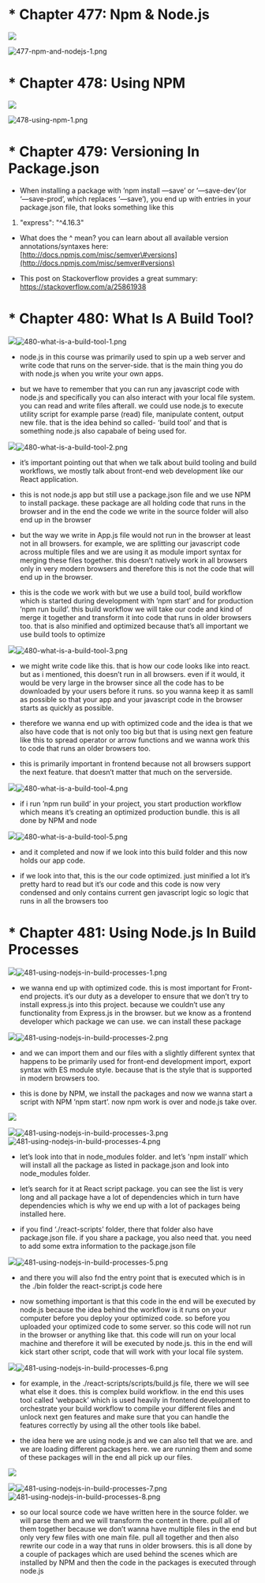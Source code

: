 \* Chapter 477: Npm & Node.js
=============================

![](images/477-npm-and-nodejs-1.png)

![477-npm-and-nodejs-1.png](resources/F1AD756944CFFBA04563081455B3A455.png)

\* Chapter 478: Using NPM
=========================

![](images/478-using-npm-1.png)

![478-using-npm-1.png](resources/ABDCA52DD6CC5A1FCA3D59EA1618E927.png)

\* Chapter 479: Versioning In Package.json
==========================================

- When installing a package with ’npm install —save’ or ‘—save-dev’(or ‘—save-prod’, which replaces ‘—save’), you end up with entries in your package.json file, that looks something like this

1. "express": "^4.16.3"

- What does the ^ mean? you can learn about all available version annotations/syntaxes here: [http://docs.npmjs.com/misc/semver\#versions](http://docs.npmjs.com/misc/semver#versions)

- This post on Stackoverflow provides a great summary: <https://stackoverflow.com/a/25861938>

\* Chapter 480: What Is A Build Tool?
=====================================

![](images/480-what-is-a-build-tool-1.png)![480-what-is-a-build-tool-1.png](resources/DAB8C306A420AB8979FF214CFD0FB795.png)

- node.js in this course was primarily used to spin up a web server and write code that runs on the server-side. that is the main thing you do with node.js when you write your own apps. 

- but we have to remember that you can run any javascript code with node.js and specifically you can also interact with your local file system. you can read and write files afterall. we could use node.js to execute utility script for example parse (read) file, manipulate content, output new file. that is the idea behind so called- ‘build tool’ and that is something node.js also capabale of being used for.

![](images/480-what-is-a-build-tool-2.png)![480-what-is-a-build-tool-2.png](resources/E8E3996AF12584CF7D3687137D044215.png)

- it’s important pointing out that when we talk about build tooling and build workflows, we mostly talk about front-end web development like our React application. 

- this is not node.js app but still use a package.json file and we use NPM to install package. these package are all holding code that runs in the browser and in the end the code we write in the source folder will also end up in the browser

- but the way we write in App.js file would not run in the browser at least not in all browsers. for example, we are splitting our javascript code across multiple files and we are using it as module import syntax for merging these files together. this doesn’t natively work in all browsers only in very modern browsers and therefore this is not the code that will end up in the browser. 

- this is the code we work with but we use a build tool, build workflow which is started during development with ’npm start’ and for production ’npm run build’. this build workflow we will take our code and kind of merge it together and transform it into code that runs in older browsers too. that is also minified and optimized because that’s all important we use build tools to optimize 

![](images/480-what-is-a-build-tool-3.png)![480-what-is-a-build-tool-3.png](resources/A9B79FAD1CAD73FE395256E49454F427.png)

- we might write code like this. that is how our code looks like into react. but as i mentioned, this doesn’t run in all browsers. even if it would, it would be very large in the browser since all the code has to be downloaded by your users before it runs. so you wanna keep it as samll as possible so that your app and your javascript code in the browser starts as quickly as possible. 

- therefore we wanna end up with optimized code and the idea is that we also have code that is not only too big but that is using next gen feature like this to spread operator or arrow functions and we wanna work this to code that runs an older browsers too.

- this is primarily important in frontend because not all browsers support the next feature. that doesn’t matter that much on the serverside. 

![](images/480-what-is-a-build-tool-4.png)![480-what-is-a-build-tool-4.png](resources/E4AD8FD1E54C17FB9382D9E5BDCD4394.png)

- if i run ’npm run build’ in your project, you start production workflow which means it’s creating an optimized production bundle. this is all done by NPM and node

![](images/480-what-is-a-build-tool-5.png)![480-what-is-a-build-tool-5.png](resources/0A0140DFF82E126E26A3FBA68DDC7AE8.png)

- and it completed and now if we look into this build folder and this now holds our app code. 

- if we look into that, this is the our code optimized. just minified a lot it’s pretty hard to read but it’s our code and this code is now very condensed and only contains current gen javascript logic so logic that runs in all the browsers too

\* Chapter 481: Using Node.js In Build Processes
================================================

![](images/481-using-nodejs-in-build-processes-1.png)![481-using-nodejs-in-build-processes-1.png](resources/DA4A36B166ED8B808C24FE0F0E250A51.png)

- we wanna end up with optimized code. this is most important for Front-end projects. it’s our duty as a developer to ensure that we don’t try to install express.js into this project. because we couldn’t use any functionality from Express.js in the browser. but we know as a frontend developer which package we can use. we can install these package 

![](images/481-using-nodejs-in-build-processes-2.png)![481-using-nodejs-in-build-processes-2.png](resources/218448737BD93BE4348A9C2A793414B1.png)

- and we can import them and our files with a slightly different syntex that happens to be primarily used for front-end development import, export syntax with ES module style. because that is the style that is supported in modern browsers too. 

- this is done by NPM, we install the packages and now we wanna start a script with NPM ’npm start’. now npm work is over and node.js take over. 

![](images/481-using-nodejs-in-build-processes-3.png)

![](images/481-using-nodejs-in-build-processes-4.png)![481-using-nodejs-in-build-processes-3.png](resources/CE25560660EBDB77237977440DDAC960.png)![481-using-nodejs-in-build-processes-4.png](resources/425C40C60A0D637F3352BF2230BDE60B.png)

- let’s look into that in node\_modules folder. and let’s 'npm install’ which will install all the package as listed in package.json and look into node\_modules folder.

- let’s search for it at React script package. you can see the list is very long and all package have a lot of dependencies which in turn have dependencies which is why we end up with a lot of packages being installed here. 

- if you find ‘./react-scripts’ folder, there that folder also have package.json file. if you share a package, you also need that. you need to add some extra information to the package.json file

![](images/481-using-nodejs-in-build-processes-5.png)![481-using-nodejs-in-build-processes-5.png](resources/36589EBC79FB07439C0273087DA47718.png)

- and there you will also fnd the entry point that is executed which is in the ./bin folder the react-script.js code here

- now something important is that this code in the end will be executed by node.js because the idea behind the workflow is it runs on your computer before you deploy your optimized code. so before you uploaded your optimized code to some server. so this code will not run in the browser or anything like that. this code will run on your local machine and therefore it will be executed by node.js. this in the end will kick start other script, code that will work with your local file system. 

![](images/481-using-nodejs-in-build-processes-6.png)![481-using-nodejs-in-build-processes-6.png](resources/C6A8EFD9A7153374D45B76D4A19B2561.png)

- for example, in the ./react-scripts/scripts/build.js file, there we will see what else it does. this is complex build workflow. in the end this uses tool called ‘webpack’ which is used heavily in frontend development to orchestrate your build workflow to compile your different files and unlock next gen features and make sure that you can handle the features correctly by using all the other tools like babel.

- the idea here we are using node.js and we can also tell that we are. and we are loading different packages here. we are running them and some of these packages will in the end all pick up our files. 

![](images/481-using-nodejs-in-build-processes-7.png)

![](images/481-using-nodejs-in-build-processes-8.png)![481-using-nodejs-in-build-processes-7.png](resources/A9C2076C27AC192A700EF955AACFFD62.png)![481-using-nodejs-in-build-processes-8.png](resources/01F3BD771A38EC193FA751EB6EC4A7C7.png)

- so our local source code we have written here in the source folder. we will parse them and we will transform the content in there. pull all of them together because we don’t wanna have multiple files in the end but only very few files with one main file. pull all together and then also rewrite our code in a way that runs in older browsers. this is all done by a couple of packages which are used behind the scenes which are installed by NPM and then the code in the packages is executed through node.js